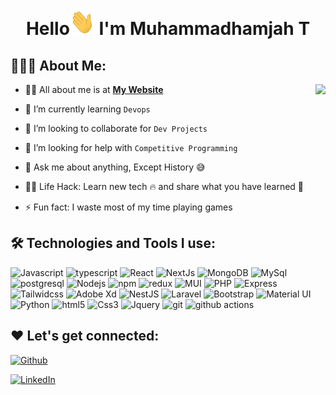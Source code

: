 <h1  align="center">Hello<img  src="https://raw.githubusercontent.com/ABSphreak/ABSphreak/master/gifs/Hi.gif"  width="40px"  height="42px"> I'm Muhammadhamjah T</h1>

<!--



**Hamjah92/Hamjah92** is a ✨ _special_ ✨ repository because its `README.md` (this file) appears on your GitHub profile.



Here are some ideas to get you started: -->

## 👨🏻‍💻 About Me:

<img  src="./thoughtworks-gif_dribbble.gif"  height="290px"  align="right" />

- 🙋‍♂️ All about me is at **[My Website](https://hamjah.vercel.app/)**

- 🌱 I’m currently learning `Devops`

- 👯 I’m looking to collaborate for `Dev Projects`

- 🤔 I’m looking for help with `Competitive Programming`

- 💬 Ask me about anything, Except History :sweat_smile:

- 👨‍💻 Life Hack: Learn new tech :fire: and share what you have learned :tada:

- ⚡ Fun fact: I waste most of my time playing games

## 🛠️ Technologies and Tools I use:

<p>

<img  alt="Javascript"  src="https://img.shields.io/badge/JavaScript-323330?style=for-the-badge&logo=javascript&logoColor=F7DF1E"  height="25px"/>

<img  alt="typescript"  src="https://img.shields.io/badge/TypeScript-FFFFFF?style=for-the-badge&logo=typescript&logoColor=3178C6"  height="25px"/>

<img  alt="React"  src="https://img.shields.io/badge/React-20232A?style=for-the-badge&logo=react&logoColor=61DAFB"  height="25px"/>

<img  alt="NextJs"  src="https://img.shields.io/badge/Next-black?style=for-the-badge&logo=next.js&logoColor=white"  height="25px"/>

<img  alt="MongoDB"  src="https://img.shields.io/badge/-MongoDB-13aa52?style=flat-square&logo=mongodb&logoColor=white"  height="25px"/>

<img  alt="MySql"  src="https://img.shields.io/badge/-Mysql-4479A1?style=flat-square&logo=mysql&logoColor=white"  height="25px"/>

  <img  alt="postgresql"  src="https://img.shields.io/badge/-postgreSql-4169E1?style=flat-square&logo=postgreSql&logoColor=white"  height="25px"/>

<img  alt="Nodejs"  src="https://img.shields.io/badge/-Nodejs-43853d?style=flat-square&logo=Node.js&logoColor=white"  height="25px"/>
  
<img  alt="npm"  src="https://img.shields.io/badge/NPM-%23000000.svg?style=for-the-badge&logo=npm&logoColor=white"  height="25px"/>

<img  alt="redux"  src="https://img.shields.io/badge/-Redux-764ABC?style=flat-square&logo=redux&logoColor=white"  height="25px"/>

<img  alt="MUI"  src="https://img.shields.io/badge/MUI-007FFF.svg?style=for-the-badge&logo=mui&logoColor=%2361DAFB"  height="25px"/>

<img  alt="PHP"  src="https://img.shields.io/badge/PHP-7175ac.svg?style=for-the-badge&logo=php&logoColor=white"  height="25px"/>

<img  alt="Express"  src="https://img.shields.io/badge/express.js-%23404d59.svg?style=for-the-badge&logo=express&logoColor=%2361DAFB"  height="25px"/>

<img  alt="Tailwidcss"  src="https://img.shields.io/badge/Tailwind_CSS-38B2AC?style=for-the-badge&logo=tailwind-css&logoColor=white"  height="25px"/>

<img  alt="Adobe Xd"  src="https://img.shields.io/badge/adobe Xd-450135?style=for-the-badge&logo=adobexd&logoColor=FF61F6"  height="25px"/>

<img  alt="NestJS"  src="https://img.shields.io/badge/NestJs-FFFFFF?style=for-the-badge&logo=nestjs&logoColor=e0234e"  height="25px"/>

<img  alt="Laravel"  src="https://img.shields.io/badge/Laravel-FFFFFF?style=for-the-badge&logo=laravel&logoColor=FF2D20" height="25px"/>

<img  alt="Bootstrap"  src="https://img.shields.io/badge/Bootstrap-563D7C?style=for-the-badge&logo=bootstrap&logoColor=white"  height="25px"/>

<img  alt="Material UI"  src="https://img.shields.io/badge/Sass-CC6699?style=for-the-badge&logo=sass&logoColor=white"  height="25px"/>

<img  alt="Python"  src="https://img.shields.io/badge/Python-14354C?style=for-the-badge&logo=python&logoColor=white"  height="25px"/>

<img  alt="html5"  src="https://img.shields.io/badge/HTML5-E34F26?style=for-the-badge&logo=html5&logoColor=white"  height="25px"/>

<img  alt="Css3"  src="https://img.shields.io/badge/CSS3-1572B6?style=for-the-badge&logo=css3&logoColor=white"  height="25px"/>

<img  alt="Jquery"  src="https://img.shields.io/badge/jquery-%230769AD.svg?style=for-the-badge&logo=jquery&logoColor=white"  height="25px"/>

<img  alt="git"  src="https://img.shields.io/badge/-Git-F05032?style=flat-square&logo=git&logoColor=white"  height="25px"/>

<img  alt="github actions"  src="https://img.shields.io/badge/-Github_Actions-2088FF?style=flat-square&logo=github-actions&logoColor=white"  height="25px"/>

</p>

## ❤️ Let's get connected:

<p>

<a  href="https://hamjah.vercel.app/"  target="_blank">

<img  alt="Github"  src="https://img.shields.io/badge/Hamjah.tech-9146FF.svg?&style=for-the-badge&logo=appveyor&logoColor=white"  height="30px" /></a>

<a  href="https://www.linkedin.com/in/hamza-t-3a33a8139/"  target="_blank">

<img  alt="LinkedIn"  src="https://img.shields.io/badge/linkedin-%230077B5.svg?&style=for-the-badge&logo=linkedin&logoColor=white"  height="30px"/>

</a>

</p>

